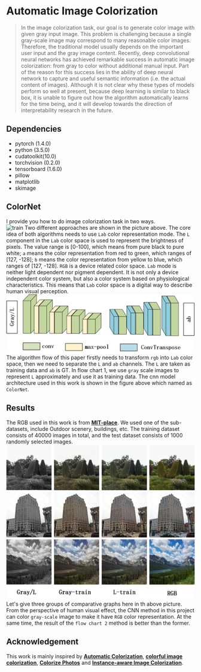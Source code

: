 # Automatic Image Colorization  
>In the image colorization task, our goal is to generate color image with given gray input image. This problem is challenging because a single gray-scale image may correspond to many reasonable color images. Therefore, the traditional model usually depends on the important user input and the gray image content.
Recently, deep convolutional neural networks has achieved remarkable success in automatic image colorization: from gray to color without additional manual input. Part of the reason for this success lies in the ability of deep neural network to capture and useful semantic information (i.e. the actual content of images). Although it is not clear why these types of models perform so well at present, because deep learning is similar to black box, it is unable to figure out how the algorithm automatically learns for the time being, and it will develop towards the direction of interpretability research in the future.


## Dependencies
+ pytorch (1.4.0)
+ python (3.5.0)
+ cudatoolkit(10.0)
+ torchvision (0.2.0)
+ tensorboard (1.6.0)
+ pillow
+ matplotlib
+ skimage

## ColorNet  
I provide you how to do image colorization task in two ways.  
![train](https://github.com/TheDetial/Make-Fashion/tree/master/Automatic-Image-Colorization/flows/train.png)
Two different approaches are shown in the picture above. The core idea of both algorithms needs to use `Lab` color representation mode. The `L` component in the `Lab` color space is used to represent the brightness of pixels. The value range is [0-100], which means from pure black to pure white; `a` means the color representation from red to green, which ranges of [127, -128]; `b` means the color representation from yellow to blue, which ranges of [127, -128]. `RGB` is a device related color space. `Lab` mode is neither light dependent nor pigment dependent. It is not only a device independent color system, but also a color system based on physiological characteristics. This means that `Lab` color space is a digital way to describe human visual perception.  
![train](flows/colorNet.png)  
The algorithm flow of this paper firstly needs to transform `rgb` into `Lab` color space, then we need to separate the `L` and `ab` channels. 
The `L` are taken as training data and `ab`	is GT. In flow chart 1, we use `gray` scale images to represent `L` approximately and use it as training data. The cnn model architecture used in this work is shown in the figure above which named as `ColorNet`.  

## Results  
The RGB used in this work is from **[MIT-place](http://places.csail.mit.edu/)**. We used one of the sub-datasets, include Outdoor scenery, buildings, etc. The training dataset consists of 40000 images in total, and the test dataset consists of 1000 randomly selected images.
![train](flows/results.png)  
Let's give three groups of comparative graphs here in th above picture. From the perspective of human visual effect, the CNN method in this project can color `gray-scale` image to make it have `RGB` color representation. At the same time, the result of the `flow chart 2` method is better than the former.

## Acknowledgement
This work is mainly inspired by **[Automatic Colorization](https://tinyclouds.org/colorize/)**, **[colorful image colorization](https://arxiv.org/pdf/1603.08511.pdf)**, **[Colorize Photos](https://demos.algorithmia.com/colorize-photos)** and **[Instance-aware Image Colorization](https://deepai.org/publication/instance-aware-image-colorization)**.
